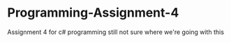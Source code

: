 # Programming-Assignment-4
Assignment 4 for c# programming
still not sure where we're going with this
